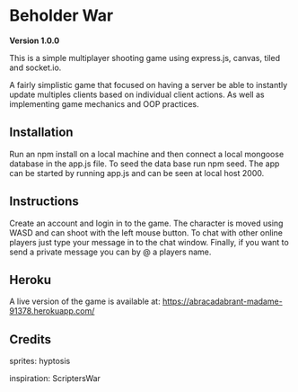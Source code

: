 # Beholder War

**Version 1.0.0**

This is a simple multiplayer shooting game using express.js, canvas, tiled and socket.io.

A fairly simplistic game that focused on having a server be able to instantly update multiples clients based on individual client actions. As well as implementing game mechanics and OOP practices.

## Installation

Run an npm install on a local machine and then connect a local mongoose database in the app.js file. To seed the data base run npm seed. The app can be started by running app.js and can be seen at local host 2000.

## Instructions

Create an account and login in to the game. The character is moved using WASD and can shoot with the left mouse button. To chat with other online players just type your message in to the chat window. Finally, if you want to send a private message you can by @ a players name.

## Heroku

A live version of the game is available at: https://abracadabrant-madame-91378.herokuapp.com/

## Credits

sprites: hyptosis

inspiration: ScriptersWar
